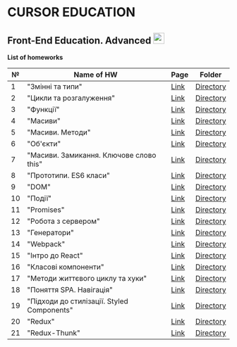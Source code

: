 # CURSOR EDUCATION
## Front-End Education. Advanced <img src="https://media.giphy.com/media/d3MKBzBTtCUIDwwU/giphy.gif" width="25px">

**List of homeworks**


| №  | Name of HW                               | Page | Folder    | 
| -- | ---------------------------------------- |------| --------- |
| 1  | "Змінні та типи"       | [Link](https://danadovzh.github.io/Cursor_Education/Front-end.%20Advanced/HW01-Variables-and-data-types/index.html) | [Directory](https://github.com/DanaDovzh/Cursor_Education/tree/master/Front-end.%20Advanced/HW01-Variables-and-data-types) |
| 2  |   "Цикли та розгалуження"         | [Link](https://danadovzh.github.io/Cursor_Education/Front-end.%20Advanced/HW02-Cycles-and-Branching/index.html) | [Directory](https://github.com/DanaDovzh/Cursor_Education/tree/master/Front-end.%20Advanced/HW02-Cycles-and-Branching) |
| 3  |  "Функції" | [Link](https://danadovzh.github.io/Cursor_Education/Front-end.%20Advanced/HW03-Functions/index.html) | [Directory](https://github.com/DanaDovzh/Cursor_Education/tree/master/Front-end.%20Advanced/HW03-Functions) |
| 4  |   "Масиви"  | [Link](https://danadovzh.github.io/Cursor_Education/Front-end.%20Advanced/HW04-Arrays/index.html) | [Directory](https://github.com/DanaDovzh/Cursor_Education/tree/master/Front-end.%20Advanced/HW04-Arrays) |
| 5  |  "Масиви. Методи"   | [Link](https://danadovzh.github.io/Cursor_Education/Front-end.%20Advanced/HW05-Arrays-methods/index.html) | [Directory](https://github.com/DanaDovzh/Cursor_Education/tree/master/Front-end.%20Advanced/HW05-Arrays-methods) |
| 6  |  "Об'єкти"   | [Link](https://danadovzh.github.io/Cursor_Education/Front-end.%20Advanced/HW06-Objects/index.html) | [Directory](https://github.com/DanaDovzh/Cursor_Education/tree/master/Front-end.%20Advanced/HW06-Objects) |
| 7  |  "Масиви. Замикання. Ключове слово this"  | [Link](https://danadovzh.github.io/Cursor_Education/Front-end.%20Advanced/HW07-Arrays-Keyword-this/index.html) | [Directory](https://github.com/DanaDovzh/Cursor_Education/tree/master/Front-end.%20Advanced/HW07-Arrays-Keyword-this) |
| 8  |  "Прототипи. ES6 класи"  | [Link](https://danadovzh.github.io/Cursor_Education/Front-end.%20Advanced/HW08-Prototypers-ES6/index.html) | [Directory](https://github.com/DanaDovzh/Cursor_Education/tree/master/Front-end.%20Advanced/HW08-Prototypers-ES6) |
| 9  |  "DOM"  | [Link](https://danadovzh.github.io/Cursor_Education/Front-end.%20Advanced/HW09-DOM/index.html) | [Directory](https://github.com/DanaDovzh/Cursor_Education/tree/master/Front-end.%20Advanced/HW09-DOM) |
| 10  |  "Події"  | [Link](https://danadovzh.github.io/Cursor_Education/Front-end.%20Advanced/HW10-Events/index.html) | [Directory](https://github.com/DanaDovzh/Cursor_Education/tree/master/Front-end.%20Advanced/HW10-Events) |
| 11  |  "Promises"  | [Link](https://danadovzh.github.io/Cursor_Education/Front-end.%20Advanced/HW11-Promises/index.html) | [Directory](https://github.com/DanaDovzh/Cursor_Education/tree/master/Front-end.%20Advanced/HW11-Promises) |
| 12  |  "Робота з сервером"  | [Link](https://danadovzh.github.io/Cursor_Education/Front-end.%20Advanced/HW12-Working-with-server/index.html) | [Directory](https://github.com/DanaDovzh/Cursor_Education/tree/master/Front-end.%20Advanced/HW12-Working-with-server) |
| 13  |  "Генератори"  | [Link](https://danadovzh.github.io/Cursor_Education/Front-end.%20Advanced/HW13-Generators/index.html) | [Directory](https://github.com/DanaDovzh/Cursor_Education/tree/master/Front-end.%20Advanced/HW13-Generators) |
| 14  |  "Webpack"  | [Link](https://danadovzh.github.io/Cursor_Education/Front-end.%20Advanced/HW14-Webpack/dist/index.html) | [Directory](https://github.com/DanaDovzh/Cursor_Education/tree/master/Front-end.%20Advanced/HW14-Webpack) |
| 15  |  "Інтро до React"  | [Link](https://danadovzh.github.io/Intro-ReactJS-Post/) | [Directory](https://github.com/DanaDovzh/Intro-ReactJS-Post) |
| 16  |  "Класові компоненти"  | [Link](https://danadovzh.github.io/ReactJS-Contacts/) | [Directory](https://github.com/DanaDovzh/ReactJS-Contacts) |
| 17  |  "Методи життєвого циклу та хуки"  | [Link](https://danadovzh.github.io/ReactJS-Timer/) | [Directory](https://github.com/DanaDovzh/ReactJS-Timer/tree/master) |
| 18  |  "Поняття SPA. Навігація"  | [Link](https://danadovzh.github.io/React-Router/) | [Directory](https://github.com/DanaDovzh/React-Router) |
| 19  |  "Підходи до стилізації. Styled Components"  | [Link](https://danadovzh.github.io/React-Styled-Components/) | [Directory](https://github.com/DanaDovzh/React-Styled-Components) |
| 20  |  "Redux"  | [Link](https://danadovzh.github.io/ReactJS-Redux/) | [Directory](https://github.com/DanaDovzh/ReactJS-Redux) |
| 21  |  "Redux-Thunk"  | [Link](https://danadovzh.github.io/React-Redux-Thunk/) | [Directory](https://github.com/DanaDovzh/React-Redux-Thunk) |


